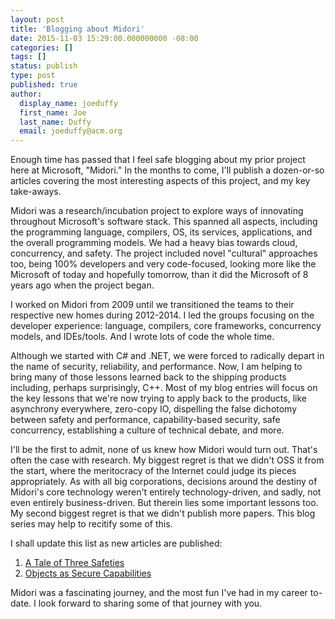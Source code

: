 ```yaml
---
layout: post
title: 'Blogging about Midori'
date: 2015-11-03 15:29:00.000000000 -08:00
categories: []
tags: []
status: publish
type: post
published: true
author:
  display_name: joeduffy
  first_name: Joe
  last_name: Duffy
  email: joeduffy@acm.org
---
```

Enough time has passed that I feel safe blogging about my prior project here at
Microsoft, "Midori."  In the months to come, I'll publish a dozen-or-so articles
covering the most interesting aspects of this project, and my key take-aways.

Midori was a research/incubation project to explore ways of innovating
throughout Microsoft's software stack.  This spanned all aspects, including the
programming language, compilers, OS, its services, applications, and the overall
programming models.  We had a heavy bias towards cloud, concurrency, and safety.
The project included novel "cultural" approaches too, being 100% developers and
very code-focused, looking more like the Microsoft of today and hopefully
tomorrow, than it did the Microsoft of 8 years ago when the project began.

I worked on Midori from 2009 until we transitioned the teams to their respective
new homes during 2012-2014.  I led the groups focusing on the developer
experience: language, compilers, core frameworks, concurrency models, and
IDEs/tools.  And I wrote lots of code the whole time.

Although we started with C# and .NET, we were forced to radically depart in the
name of security, reliability, and performance.  Now, I am helping to bring many
of those lessons learned back to the shipping products including, perhaps
surprisingly, C++.  Most of my blog entries will focus on the key lessons that
we're now trying to apply back to the products, like asynchrony everywhere,
zero-copy IO, dispelling the false dichotomy between safety and performance,
capability-based security, safe concurrency, establishing a culture of technical
debate, and more.

I'll be the first to admit, none of us knew how Midori would turn out.  That's
often the case with research.  My biggest regret is that we didn't OSS it from
the start, where the meritocracy of the Internet could judge its pieces
appropriately.  As with all big corporations, decisions around the destiny of
Midori's core technology weren't entirely technology-driven, and sadly, not even
entirely business-driven.  But therein lies some important lessons too.  My
second biggest regret is that we didn't publish more papers.  This blog series
may help to recitify some of this.

I shall update this list as new articles are published:

1. [A Tale of Three Safeties](/2015/11/03/a-tale-of-three-safeties/)
2. [Objects as Secure Capabilities](/2015/11/10/objects-as-secure-capabilities/)

Midori was a fascinating journey, and the most fun I've had in my career
to-date.  I look forward to sharing some of that journey with you.


